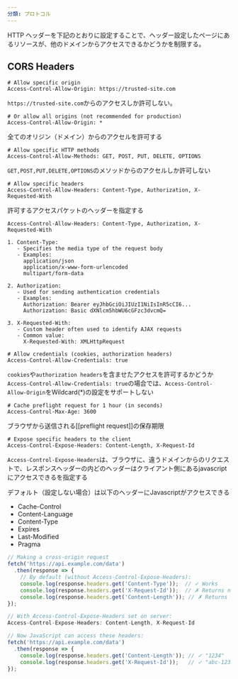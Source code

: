 ```yaml
---
分類: プロトコル
---
```


HTTP ヘッダーを下記のとおりに設定することで、ヘッダー設定したページにあるリソースが、他のドメインからアクセスできるかどうかを制限する。


## CORS Headers
```http
# Allow specific origin
Access-Control-Allow-Origin: https://trusted-site.com
```
`https://trusted-site.com`からのアクセスしか許可しない。

```http
# Or allow all origins (not recommended for production)
Access-Control-Allow-Origin: *
```
全てのオリジン（ドメイン）からのアクセルを許可する

```http
# Allow specific HTTP methods
Access-Control-Allow-Methods: GET, POST, PUT, DELETE, OPTIONS
```
`GET,POST,PUT,DELETE,OPTIONS`のメソッドからのアクセルしか許可しない

```http
# Allow specific headers
Access-Control-Allow-Headers: Content-Type, Authorization, X-Requested-With
```
許可するアクセスパケットのヘッダーを指定する

```http
Access-Control-Allow-Headers: Content-Type, Authorization, X-Requested-With

1. Content-Type: 
   - Specifies the media type of the request body
   - Examples:
     application/json
     application/x-www-form-urlencoded
     multipart/form-data

2. Authorization:
   - Used for sending authentication credentials
   - Examples:
     Authorization: Bearer eyJhbGciOiJIUzI1NiIsInR5cCI6...
     Authorization: Basic dXNlcm5hbWU6cGFzc3dvcmQ=

3. X-Requested-With:
   - Custom header often used to identify AJAX requests
   - Common value:
     X-Requested-With: XMLHttpRequest
```


```http
# Allow credentials (cookies, authorization headers)
Access-Control-Allow-Credentials: true
```
`cookies`や`authorization headers`を含ませたアクセスを許可するかどうか
`Access-Control-Allow-Credentials: true`の場合では、`Access-Control-Allow-Origin`をWildcard(\*)の設定をサポートしない

```http
# Cache preflight request for 1 hour (in seconds)
Access-Control-Max-Age: 3600
```
ブラウザから送信される[[preflight request]]の保存期限

```http
# Expose specific headers to the client
Access-Control-Expose-Headers: Content-Length, X-Request-Id
```
`Access-Control-Expose-Headers`は、ブラウザに、違うドメインからのリクエストで、レスポンスヘッダーの内どのヘッダーはクライアント側にあるjavascriptにアクセスできるを指定する

デフォルト（設定しない場合）は以下のヘッダーにJavascriptがアクセスできる
- Cache-Control
- Content-Language
- Content-Type
- Expires
- Last-Modified
- Pragma
```javascript
// Making a cross-origin request
fetch('https://api.example.com/data')
  .then(response => {
    // By default (without Access-Control-Expose-Headers):
    console.log(response.headers.get('Content-Type'));  // ✓ Works
    console.log(response.headers.get('X-Request-Id'));  // ✗ Returns null
    console.log(response.headers.get('Content-Length')); // ✗ Returns null
});

// With Access-Control-Expose-Headers set on server:
Access-Control-Expose-Headers: Content-Length, X-Request-Id

// Now JavaScript can access these headers:
fetch('https://api.example.com/data')
  .then(response => {
    console.log(response.headers.get('Content-Length')); // ✓ "1234"
    console.log(response.headers.get('X-Request-Id'));   // ✓ "abc-123"
});
```